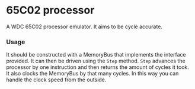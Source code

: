 # 65C02 processor

A WDC 65C02 processor emulator. It aims to be cycle accurate.

### Usage

It should be constructed with a MemoryBus that implements the interface provided. It can then be driven using the `Step` method. `Step` advances the processor by one instruction and then returns the amount of cycles it took. It also clocks the MemoryBus by that many cycles. In this way you can handle the clock speed from the outside.